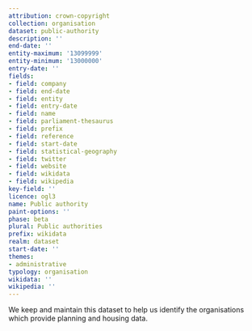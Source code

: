 ```yaml
---
attribution: crown-copyright
collection: organisation
dataset: public-authority
description: ''
end-date: ''
entity-maximum: '13099999'
entity-minimum: '13000000'
entry-date: ''
fields:
- field: company
- field: end-date
- field: entity
- field: entry-date
- field: name
- field: parliament-thesaurus
- field: prefix
- field: reference
- field: start-date
- field: statistical-geography
- field: twitter
- field: website
- field: wikidata
- field: wikipedia
key-field: ''
licence: ogl3
name: Public authority
paint-options: ''
phase: beta
plural: Public authorities
prefix: wikidata
realm: dataset
start-date: ''
themes:
- administrative
typology: organisation
wikidata: ''
wikipedia: ''
---
```


We keep and maintain this dataset to help us identify the organisations which provide planning and housing data.
